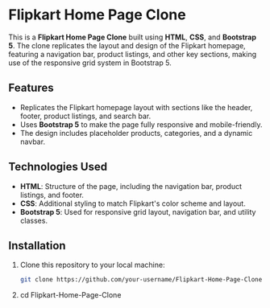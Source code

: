 # Flipkart Home Page Clone

This is a **Flipkart Home Page Clone** built using **HTML**, **CSS**, and **Bootstrap 5**. The clone replicates the layout and design of the Flipkart homepage, featuring a navigation bar, product listings, and other key sections, making use of the responsive grid system in Bootstrap 5.

## Features

- Replicates the Flipkart homepage layout with sections like the header, footer, product listings, and search bar.
- Uses **Bootstrap 5** to make the page fully responsive and mobile-friendly.
- The design includes placeholder products, categories, and a dynamic navbar.
  
## Technologies Used

- **HTML**: Structure of the page, including the navigation bar, product listings, and footer.
- **CSS**: Additional styling to match Flipkart's color scheme and layout.
- **Bootstrap 5**: Used for responsive grid layout, navigation bar, and utility classes.

## Installation

1. Clone this repository to your local machine:
   ```bash
   git clone https://github.com/your-username/Flipkart-Home-Page-Clone.git
2. cd Flipkart-Home-Page-Clone
